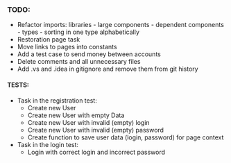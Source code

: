 ### TODO:


- Refactor imports: libraries - large components - dependent components - types - sorting in one type alphabetically
- Restoration page task
- Move links to pages into constants
- Add a test case to send money between accounts
- Delete comments and all unnecessary files
- Add .vs and .idea in gitignore and remove them from git history

#### TESTS:
- Task in the registration test: 
    - Create new User 
    - Create new User with empty Data
    - Create new User with invalid (empty) login
    - Create new User with invalid (empty) password
    - Create function to save user data (login, password) for page context
- Task in the login test:
    - Login with correct login and incorrect password
     


